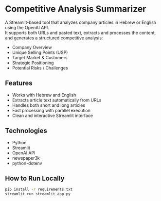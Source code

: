 # Competitive Analysis Summarizer

A Streamlit-based tool that analyzes company articles in Hebrew or English using the OpenAI API.  
It supports both URLs and pasted text, extracts and processes the content, and generates a structured competitive analysis:

- Company Overview
- Unique Selling Points (USP)
- Target Market & Customers
- Strategic Positioning
- Potential Risks / Challenges

## Features
- Works with Hebrew and English
- Extracts article text automatically from URLs
- Handles both short and long articles
- Fast processing with parallel execution
- Clean and interactive Streamlit interface

## Technologies
- Python
- Streamlit
- OpenAI API
- newspaper3k
- python-dotenv

## How to Run Locally
```bash
pip install -r requirements.txt
streamlit run streamlit_app.py
